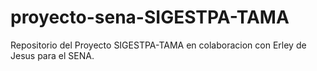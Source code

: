 # proyecto-sena-SIGESTPA-TAMA
Repositorio del Proyecto SIGESTPA-TAMA en colaboracion con Erley de Jesus para el SENA.
